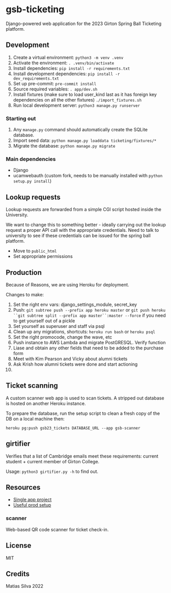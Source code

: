 # gsb-ticketing

Django-powered web application for the 2023 Girton Spring Ball Ticketing platform.

## Development

1. Create a virtual environment: `python3 -m venv .venv`
2. Activate the environment: `. .venv/bin/activate`
3. Install dependencies: `pip install -r requirements.txt`
4. Install development dependencies: `pip install -r dev_requirements.txt`
5. Set up pre-commit: `pre-commit install`
6. Source required variables: `. app/dev.sh`
7. Install fixtures (make sure to load user_kind last as it has foreign key dependencies on all the other fixtures) `./import_fixtures.sh`
8. Run local development server: `python3 manage.py runserver`

### Starting out

1. Any `manage.py` command should automatically create the SQLite database.
2. Import seed data: `python manage.py loaddata ticketing/fixtures/*`
3. Migrate the database: `python manage.py migrate`

### Main dependencies

- Django
- ucamwebauth (custom fork, needs to be manually installed with `python setup.py install`)

## Lookup requests

Lookup requests are forwarded from a simple CGI script hosted inside the University.

We want to change this to something better - ideally carrying out the lookup request a proper API call with the appropriate credentials. Need to talk to university to see if these credentials can be issued for the spring ball platform. 


- Move to `public_html`
- Set appropriate permissions

## Production

Because of Reasons, we are using Heroku for deployment.

Changes to make:

1. Set the right env vars: django_settings_module, secret_key
2. Push: `git subtree push --prefix app heroku master` or ` git push heroku ``git subtree split --prefix app master``:master --force ` if you need to get yourself out of a pickle
3. Set yourself as superuser and staff via psql
4. Clean up any migrations, shortcuts: `heroku run bash` or `heroku psql`
5. Set the right promocode, change the wave, etc
6. Push instance to AWS Lambda and migrate PostGRESQL. Verify function
7. Liase and obtain any other fields that need to be added to the purchase form
8. Meet with Kim Pearson and Vicky about alumni tickets 
9. Ask Krish how alumni tickets were done and start actioning
10.  

## Ticket scanning

A custom scanner web app is used to scan tickets. A stripped out database is hosted on another Heroku instance.

To prepare the database, run the setup script to clean a fresh copy of the DB on a local machine then:

```
heroku pg:push gsb23_tickets DATABASE_URL --app gsb-scanner
```

## girtifier

Verifies that a list of Cambridge emails meet these requirements: current student + current member of Girton College.

Usage: `python3 girtifier.py -h` to find out.

## Resources

- [Single app project](https://zindilis.com/posts/django-anatomy-for-single-app/)
- [Useful prod setup](https://www.oreilly.com/library/view/lightweight-django/9781491946275/ch01.html)

### scanner

Web-based QR code scanner for ticket check-in.

## License

MIT

## Credits

Matias Silva 2022   
